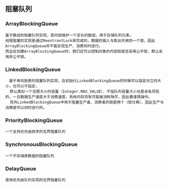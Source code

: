 ## 阻塞队列

### ArrayBlockingQueue
    基于数组的阻塞队列实现，其内部维护一个定长的数组，用于存储队列元素。
    线程阻塞的实现是通过ReentrantLock来完成的，数据的插入与取出共用同一个锁，因此ArrayBlockingQueue并不能实现生产、消费同时进行。
    而且在创建ArrayBlockingQueue时，我们还可以控制对象的内部锁是否采用公平锁，默认采用非公平锁。

### LinkedBlockingQueue
    　基于单向链表的阻塞队列实现，在初始化LinkedBlockingQueue的时候可以指定对立的大小，也可以不指定，
      默认类似一个无限大小的容量（Integer.MAX_VALUE），不指队列容量大小也是会有风险的，一旦数据生产速度大于消费速度，系统内存将有可能被消耗殆尽，因此要谨慎操作。
      另外LinkedBlockingQueue中用于阻塞生产者、消费者的锁是两个（锁分离），因此生产与消费是可以同时进行的。

### PriorityBlockingQueue
    一个支持优先级排序的无界阻塞队列
    
### SynchronousBlockingQueue
    一个不存储原数据的阻塞队列

### DelayQueue 
    使用优先级队列实现的无界阻塞队列